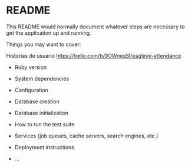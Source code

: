 # README

This README would normally document whatever steps are necessary to get the
application up and running.

Things you may want to cover:

Historias de usuario
https://trello.com/b/9OWmjqSI/eagleye-attendance

* Ruby version

* System dependencies

* Configuration

* Database creation

* Database initialization

* How to run the test suite

* Services (job queues, cache servers, search engines, etc.)

* Deployment instructions

* ...
